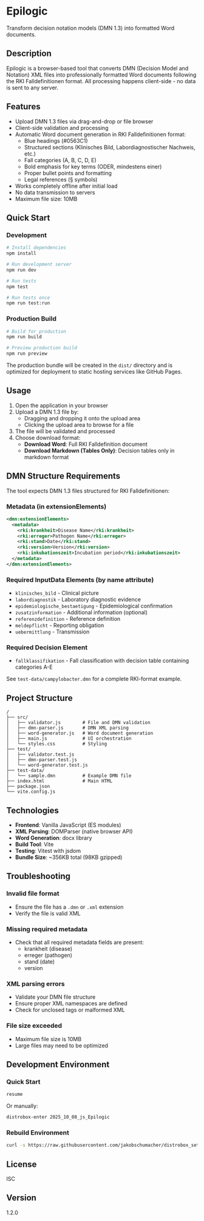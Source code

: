 # Epilogic

Transform decision notation models (DMN 1.3) into formatted Word documents.

## Description

Epilogic is a browser-based tool that converts DMN (Decision Model and Notation) XML files into professionally formatted Word documents following the RKI Falldefinitionen format. All processing happens client-side - no data is sent to any server.

## Features

- Upload DMN 1.3 files via drag-and-drop or file browser
- Client-side validation and processing
- Automatic Word document generation in RKI Falldefinitionen format:
  - Blue headings (#0563C1)
  - Structured sections (Klinisches Bild, Labordiagnostischer Nachweis, etc.)
  - Fall categories (A, B, C, D, E)
  - Bold emphasis for key terms (ODER, mindestens einer)
  - Proper bullet points and formatting
  - Legal references (§ symbols)
- Works completely offline after initial load
- No data transmission to servers
- Maximum file size: 10MB

## Quick Start

### Development

```bash
# Install dependencies
npm install

# Run development server
npm run dev

# Run tests
npm test

# Run tests once
npm run test:run
```

### Production Build

```bash
# Build for production
npm run build

# Preview production build
npm run preview
```

The production bundle will be created in the `dist/` directory and is optimized for deployment to static hosting services like GitHub Pages.

## Usage

1. Open the application in your browser
2. Upload a DMN 1.3 file by:
   - Dragging and dropping it onto the upload area
   - Clicking the upload area to browse for a file
3. The file will be validated and processed
4. Choose download format:
   - **Download Word**: Full RKI Falldefinition document
   - **Download Markdown (Tables Only)**: Decision tables only in markdown format

## DMN Structure Requirements

The tool expects DMN 1.3 files structured for RKI Falldefinitionen:

### Metadata (in extensionElements)

```xml
<dmn:extensionElements>
  <metadata>
    <rki:krankheit>Disease Name</rki:krankheit>
    <rki:erreger>Pathogen Name</rki:erreger>
    <rki:stand>Date</rki:stand>
    <rki:version>Version</rki:version>
    <rki:inkubationszeit>Incubation period</rki:inkubationszeit>
  </metadata>
</dmn:extensionElements>
```

### Required InputData Elements (by name attribute)

- `klinisches_bild` - Clinical picture
- `labordiagnostik` - Laboratory diagnostic evidence
- `epidemiologische_bestaetigung` - Epidemiological confirmation
- `zusatzinformation` - Additional information (optional)
- `referenzdefinition` - Reference definition
- `meldepflicht` - Reporting obligation
- `uebermittlung` - Transmission

### Required Decision Element

- `fallklassifikation` - Fall classification with decision table containing categories A-E

See `test-data/campylobacter.dmn` for a complete RKI-format example.

## Project Structure

```
/
├── src/
│   ├── validator.js        # File and DMN validation
│   ├── dmn-parser.js       # DMN XML parsing
│   ├── word-generator.js   # Word document generation
│   ├── main.js             # UI orchestration
│   └── styles.css          # Styling
├── test/
│   ├── validator.test.js
│   ├── dmn-parser.test.js
│   └── word-generator.test.js
├── test-data/
│   └── sample.dmn          # Example DMN file
├── index.html              # Main HTML
├── package.json
└── vite.config.js
```

## Technologies

- **Frontend**: Vanilla JavaScript (ES modules)
- **XML Parsing**: DOMParser (native browser API)
- **Word Generation**: docx library
- **Build Tool**: Vite
- **Testing**: Vitest with jsdom
- **Bundle Size**: ~356KB total (98KB gzipped)

## Troubleshooting

### Invalid file format
- Ensure the file has a `.dmn` or `.xml` extension
- Verify the file is valid XML

### Missing required metadata
- Check that all required metadata fields are present:
  - krankheit (disease)
  - erreger (pathogen)
  - stand (date)
  - version

### XML parsing errors
- Validate your DMN file structure
- Ensure proper XML namespaces are defined
- Check for unclosed tags or malformed XML

### File size exceeded
- Maximum file size is 10MB
- Large files may need to be optimized

## Development Environment

### Quick Start
```bash
resume
```

Or manually:
```bash
distrobox-enter 2025_10_08_js_Epilogic
```

### Rebuild Environment
```bash
curl -s https://raw.githubusercontent.com/jakobschumacher/distrobox_setup/main/bootstrap -o /tmp/bootstrap && bash /tmp/bootstrap
```

## License

ISC

## Version

1.2.0
